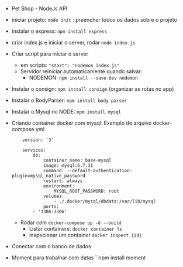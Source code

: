 * Pet Shop - NodeJs API

- iniciar projeto: `node init` : preencher todos os dados sobre o projeto
- instalar o express: `npm install express`
- criar index.js e iniciar o server, rodar `node index.js`
- Criar script para iniciar o server
    - em scripts: `"start": "nodemon index.js"`
    - Servidor reiniciar automaticamente quando salvar: 
        - NODEMON: `npm install --save-dev nodemon`

- Instalar o consign: `npm install consign` (organizar as rotas no app)
- Instalar o BodyParser: `npm install body-parser`
- Instalar o Mysql no NODE: `npm install mysql`


- Criando container docker com mysql:
    Exemplo de arquivo docker-compose.yml

    ```
        version: '3'

        services:
            db:
                container_name: base-mysql
                image: mysql:5.7.31
                command: --default-authentication-plugin=mysql_native_password
                restart: always
                environment:
                    MYSQL_ROOT_PASSWORD: root
                volumes:
                    - ./.docker/mysql/dbdata:/var/lib/mysql
                ports: 
            - '3306:3306'
    ```

    - Rodar com `docker-compose up -d --build`
        - Listar containers: `docker container ls`
        - inspecionar um container `docker inspect {id}`

- Conectar com o banco de dados

- Moment para trabalhar com datas
    ``npm install moment


            